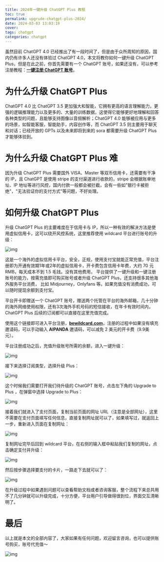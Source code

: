 ```yaml
---
title: 2024年一键升级 ChatGPT Plus 教程
toc: true
permalink: upgrude-chatgpt-plus-2024/
date: 2024-03-03 13:03:19
cover:
tags: chatgpt
categories: chatgpt
---
```


虽然目前 ChatGPT 4.0 已经推出了有一段时间了，但是由于众所周知的原因，国内仍有许多人还没有体验过 ChatGPT 4.0，本文将教你如何一键升级 ChatGPT Plus，但是在此之前，你首先需要有一个 ChatGPT 账号，如果还没有，可以参考注册教程：[**一键注册 ChatGPT 账号**](/chatgpt/chatgpt-register-2024-03/)。

<!-- more -->

# 为什么升级 ChatGPT Plus

ChatGPT 4.0 比 ChatGPT 3.5 更加强大和智能，它拥有更高的语言理解能力，更强的逻辑推理能力以及更多的、大量的训练数据，这使得它能够更好地理解和回答各种类型的问题，且能够支持图像以音频解析；ChatGPT 4.0 能够被应用与更多的场景，如智能客服，智能助手，内容创作等，而 ChatGPT 3.5 则主要用于聊天和对话；已经开放的 GPTs 以及未来即将到来的 sora 都需要升级 ChatGPT Plus 才能够体验到。

# 为什么升级 ChatGPT Plus 难

因为升级 ChatGPT Plus 需要国外 VISA、Master 等双币信用卡，还需要有干净的 IP，且 ChatGPT 是使用 stripe 的支付渠道进行收款的，stripe 会根据账单地址、IP  地址等进行风控，国内付款一般都会被拦截，会有一些如"银行卡被拒绝"，"无法验证你的支付方式"等问题，不好处理。

# 如何升级 ChatGPT Plus

升级 ChatGPT Plus 的主要难度在于信用卡与 IP，所以一种有效的解决方法是使用虚拟信用卡，这可以绕开风控系统，这里推荐使用 wildcard 平台进行账号的升级：

![img](/img/upgrude-chatgpt-plus-2024.assets/(null)-20240303130344497.(null))

这是一个海外的虚拟信用卡平台，安全，正规，使用支付宝就能正常充值，平台注册即为开通有效期1年或2年的虚拟信用卡，开卡费包含信用卡年费，大约 70 元 RMB，每天成本不到 1.5 毛钱。没有其他费用， 平台提供了一键升级和一键注册账号的能力，按需充值即可购买账号或者升级  ChatGPT Plus，还支持很多其他海外服务平台消费， 比如 Midjourney，Onlyfans 等。如果充值没有消费成功，可以随时提现余额到支付宝。

平台开卡即赠送一个 ChatGPT 账号，赠送两个托管在平台的海外邮箱，几十分钟的海外网络使用权限，还有3次海外手机号码的短信接收，在年卡有效时间内，ChatGPT Plus 后续的订阅都可以直接在这里充值完成。

使用这个链接即可进入平台注册，[**bewildcard.com**](https://bewildcard.com/i/AIPANDA)，注册的过程中如果没有填充邀请码，可以手动输入 **AIPANDA** 邀请码，可以减免 2 美元的开卡费（9.9美元）。

平台注册成功之后，充值升级账号所需的余额，进入一键升级：

![img](/img/upgrude-chatgpt-plus-2024.assets/(null)-20240303130343993.(null))

接下来选择订阅类型，选择升级 Plus：

![img](/img/upgrude-chatgpt-plus-2024.assets/(null)-20240303130343921.(null))

这个时候我们需要打开我们待升级的 ChatGPT 账号，点击左下角的 Upgrade to Plus ，在弹窗中选择 Upgrade to Plus：

![img](/img/upgrude-chatgpt-plus-2024.assets/(null)-20240303130344016.(null))

接着我们就进入了支付页面，复制当前页面的网址 URL（注意是全部网址），这里不需要在支付页面填写任何信息，直接复制网址就可以了，如果填写过，就返回上一步，重新进入页面在复制网址：

![img](/img/upgrude-chatgpt-plus-2024.assets/(null)-20240303130344272.(null))

复制网址完毕后回到 wildcard 平台，在右侧的输入框中粘贴我们复制的网址，点击确定支付并升级：

![img](/img/upgrude-chatgpt-plus-2024.assets/(null)-20240303130344437.(null))

然后按步骤选择要支付的卡片，一路走下去就可以了：

![img](/img/upgrude-chatgpt-plus-2024.assets/(null)-20240303130344301.(null))

在升级过程中如果遇到问题可以查看帮助文档或者咨询客服，整个流程下来总共用不了几分钟就可以升级完成，十分方便，平台用户引导做得很到位，界面交互清晰明了。

# 最后

以上就是本文的全部内容了，大家如果有任何问题，欢迎留言咨询，也可以提供账号购买，账号代充值～

![img](/img/upgrude-chatgpt-plus-2024.assets/(null)-20240303130344366.(null))
